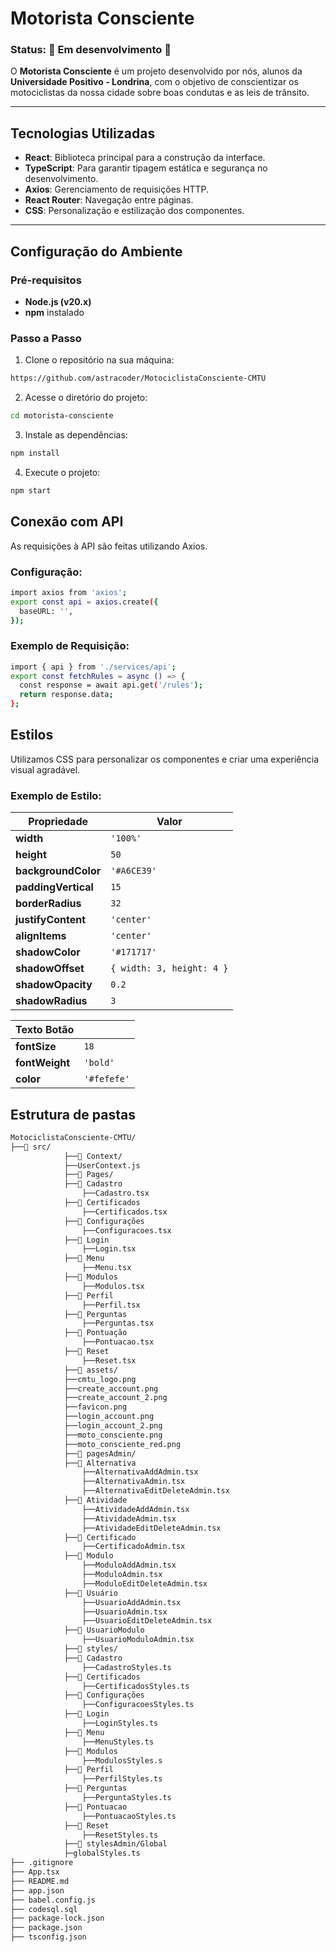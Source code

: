 
# **Motorista Consciente**

### **Status:** 🚧 Em desenvolvimento 🚧

O **Motorista Consciente** é um projeto desenvolvido por nós, alunos da **Universidade Positivo - Londrina**, com o objetivo de conscientizar os motociclistas da nossa cidade sobre boas condutas e as leis de trânsito.

---

## **Tecnologias Utilizadas**
- **React**: Biblioteca principal para a construção da interface.
- **TypeScript**: Para garantir tipagem estática e segurança no desenvolvimento.
- **Axios**: Gerenciamento de requisições HTTP.
- **React Router**: Navegação entre páginas.
- **CSS**: Personalização e estilização dos componentes.

---

## **Configuração do Ambiente**

### **Pré-requisitos**
- **Node.js (v20.x)**
- **npm** instalado

### **Passo a Passo**

1. Clone o repositório na sua máquina:
```bash
https://github.com/astracoder/MotociclistaConsciente-CMTU
```

2. Acesse o diretório do projeto:
```bash
cd motorista-consciente
```

3. Instale as dependências:
```bash
npm install
```

4. Execute o projeto:
```bash
npm start
```

## **Conexão com API**
As requisições à API são feitas utilizando Axios.

### **Configuração:**

```bash
import axios from 'axios';
export const api = axios.create({
  baseURL: '', 
});
```

### **Exemplo de Requisição:**

```bash
import { api } from './services/api';
export const fetchRules = async () => {
  const response = await api.get('/rules');
  return response.data;
};
```

## **Estilos**
Utilizamos CSS para personalizar os componentes e criar uma experiência visual agradável.

### **Exemplo de Estilo:**

| Propriedade       | Valor                                |
|-------------------|--------------------------------------|
| **width**         | `'100%'`                            |
| **height**        | `50`                                |
| **backgroundColor** | `'#A6CE39'`                        |
| **paddingVertical** | `15`                               |
| **borderRadius**  | `32`                                |
| **justifyContent** | `'center'`                         |
| **alignItems**    | `'center'`                          |
| **shadowColor**   | `'#171717'`                         |
| **shadowOffset**  | `{ width: 3, height: 4 }`           |
| **shadowOpacity** | `0.2`                               |
| **shadowRadius**  | `3`                                 |

| **Texto Botão**   |                                      |
|-------------------|--------------------------------------|
| **fontSize**      | `18`                                |
| **fontWeight**    | `'bold'`                            |
| **color**         | `'#fefefe'`                         |

## **Estrutura de pastas**
```bash
MotociclistaConsciente-CMTU/
├──📂 src/
    		├──📂 Context/
			├──UserContext.js
    		├──📂 Pages/
			├──📂 Cadastro
				├──Cadastro.tsx
			├──📂 Certificados
				├──Certificados.tsx
			├──📂 Configurações
				├──Configuracoes.tsx
			├──📂 Login
				├──Login.tsx
			├──📂 Menu
				├──Menu.tsx
			├──📂 Modulos
				├──Modulos.tsx
			├──📂 Perfil
				├──Perfil.tsx
			├──📂 Perguntas
				├──Perguntas.tsx
			├──📂 Pontuação
				├──Pontuacao.tsx
			├──📂 Reset
				├──Reset.tsx
    		├──📂 assets/
			├──cmtu_logo.png
			├──create_account.png
			├──create_account_2.png
			├──favicon.png
			├──login_account.png
			├──login_account_2.png
			├──moto_consciente.png
			├──moto_consciente_red.png
    		├──📂 pagesAdmin/
			├──📂 Alternativa
				├──AlternativaAddAdmin.tsx
				├──AlternativaAdmin.tsx
				├──AlternativaEditDeleteAdmin.tsx
			├──📂 Atividade
				├──AtividadeAddAdmin.tsx
				├──AtividadeAdmin.tsx
				├──AtividadeEditDeleteAdmin.tsx
			├──📂 Certificado
				├──CertificadoAdmin.tsx
			├──📂 Modulo
				├──ModuloAddAdmin.tsx
				├──ModuloAdmin.tsx
				├──ModuloEditDeleteAdmin.tsx
			├──📂 Usuário
				├──UsuarioAddAdmin.tsx
				├──UsuarioAdmin.tsx
				├──UsuarioEditDeleteAdmin.tsx
			├──📂 UsuarioModulo
				├──UsuarioModuloAdmin.tsx
    		├──📂 styles/
			├──📂 Cadastro
				├──CadastroStyles.ts
			├──📂 Certificados
				├──CertificadosStyles.ts
			├──📂 Configurações
				├──ConfiguracoesStyles.ts
			├──📂 Login
				├──LoginStyles.ts
			├──📂 Menu
				├──MenuStyles.ts
			├──📂 Modulos
				├──ModulosStyles.s
			├──📂 Perfil
				├──PerfilStyles.ts
			├──📂 Perguntas
				├──PerguntaStyles.ts
			├──📂 Pontuacao
				├──PontuacaoStyles.ts
			├──📂 Reset
				├──ResetStyles.ts
    		├──📂 stylesAdmin/Global
			├─globalStyles.ts
├── .gitignore
├── App.tsx
├── README.md
├── app.json
├── babel.config.js
├── codesql.sql
├── package-lock.json
├── package.json
├── tsconfig.json
	
